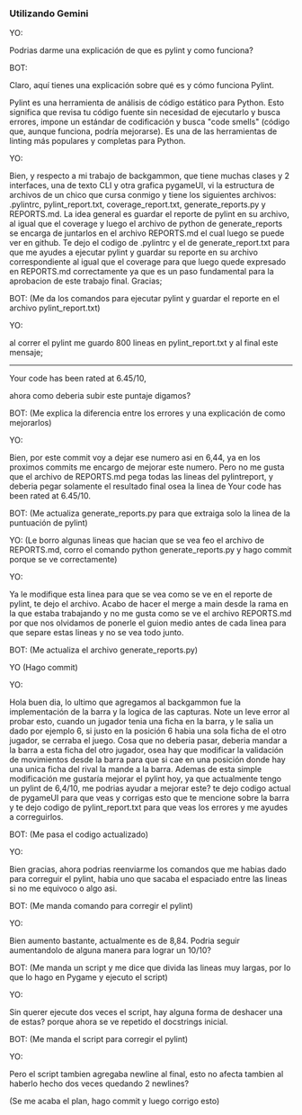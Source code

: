 ### Utilizando Gemini

YO: 

Podrias darme una explicación de que es pylint y como funciona?

BOT:

Claro, aquí tienes una explicación sobre qué es y cómo funciona Pylint.

Pylint es una herramienta de análisis de código estático para Python. Esto significa que revisa tu código fuente sin necesidad de ejecutarlo y busca errores, impone un estándar de codificación y busca "code smells" (código que, aunque funciona, podría mejorarse). Es una de las herramientas de linting más populares y completas para Python.

YO:

Bien, y respecto a mi trabajo de backgammon, que tiene muchas clases y 2 interfaces, una de texto CLI y otra grafica pygameUI, vi la estructura de archivos de un chico que cursa conmigo y tiene los siguientes archivos: .pylintrc, pylint_report.txt, coverage_report.txt, generate_reports.py y REPORTS.md. La idea general es guardar el reporte de pylint en su archivo, al igual que el coverage y luego el archivo de python de generate_reports se encarga de juntarlos en el archivo REPORTS.md el cual luego se puede ver en github. Te dejo el codigo de .pylintrc y el de generate_report.txt para que me ayudes a ejecutar pylint y guardar su reporte en su archivo correspondiente al igual que el coverage para que luego quede expresado en REPORTS.md correctamente ya que es un paso fundamental para la aprobacion de este trabajo final. Gracias;

BOT: (Me da los comandos para ejecutar pylint y guardar el reporte en el archivo pylint_report.txt)

YO:

al correr el pylint me guardo 800 lineas en pylint_report.txt y al final este mensaje; 

-----------------------------------
Your code has been rated at 6.45/10,

ahora como deberia subir este puntaje digamos?

BOT: (Me explica la diferencia entre los errores y una explicación de como mejorarlos) 

YO:

Bien, por este commit voy a dejar ese numero asi en 6,44, ya en los proximos commits me encargo de mejorar este numero. Pero no me gusta que el archivo de REPORTS.md pega todas las lineas del pylintreport, y deberia pegar solamente el resultado final osea la linea de Your code has been rated at 6.45/10.

BOT: (Me actualiza generate_reports.py para que extraiga solo la linea de la puntuación de pylint)

YO: (Le borro algunas lineas que hacian que se vea feo el archivo de REPORTS.md, corro el comando python generate_reports.py y hago commit porque se ve correctamente) 

YO: 

Ya le modifique esta linea para que se vea como se ve en el reporte de pylint, te dejo el archivo. Acabo de hacer el merge a main desde la rama en la que estaba trabajando y no me gusta como se ve el archivo REPORTS.md por que nos olvidamos de ponerle el guion medio antes de cada linea para que separe estas lineas y no se vea todo junto.

BOT: (Me actualiza el archivo generate_reports.py)

YO (Hago commit)

YO:

Hola buen dia, lo ultimo que agregamos al backgammon fue la implementación de la barra y la logica de las capturas. Note un leve error al probar esto, cuando un jugador tenia una ficha en la barra, y le salia un dado por ejemplo 6, si justo en la posición 6 habia una sola ficha de el otro jugador, se cerraba el juego. Cosa que no deberia pasar, deberia mandar a la barra a esta ficha del otro jugador, osea hay que modificar la validación de movimientos desde la barra para que si cae en una posición donde hay una unica ficha del rival la mande a la barra. Ademas de esta simple modificación me gustaría mejorar el pylint hoy, ya que actualmente tengo un pylint de 6,4/10, me podrias ayudar a mejorar este? te dejo codigo actual de pygameUI para que veas y corrigas esto que te mencione sobre la barra y te dejo codigo de pylint_report.txt para que veas los errores y me ayudes a correguirlos.

BOT: (Me pasa el codigo actualizado)

YO:

Bien gracias, ahora podrias reenviarme los comandos que me habias dado para correguir el pylint, habia uno que sacaba el espaciado entre las lineas si no me equivoco o algo asi.

BOT: (Me manda comando para corregir el pylint)

YO:

Bien aumento bastante, actualmente es de 8,84. Podria seguir aumentandolo de alguna manera para lograr un 10/10?

BOT: (Me manda un script y me dice que divida las lineas muy largas, por lo que lo hago en Pygame y ejecuto el script) 

YO:

Sin querer ejecute dos veces el script, hay alguna forma de deshacer una de estas? porque ahora se ve repetido el docstrings inicial. 

BOT: (Me manda el script para corregir el pylint)

YO:

Pero el script tambien agregaba newline al final, esto no afecta tambien al haberlo hecho dos veces quedando 2 newlines? 

(Se me acaba el plan, hago commit y luego corrigo esto) 
